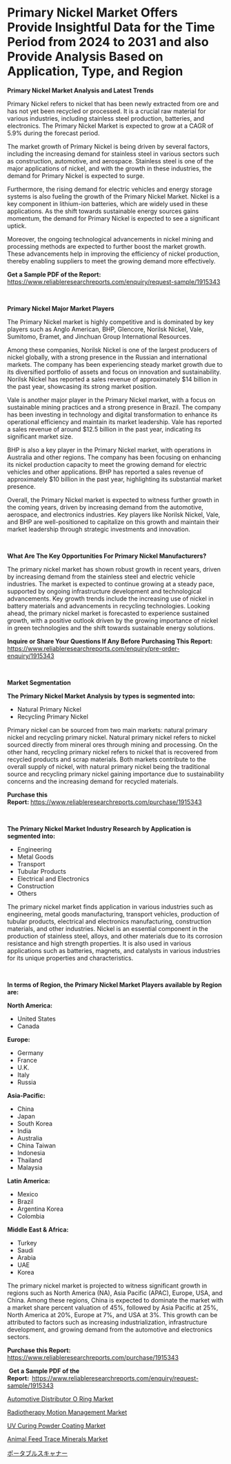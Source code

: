 <p><h1>Primary Nickel Market Offers Provide Insightful Data for the Time Period from 2024 to 2031 and also Provide Analysis Based on Application, Type, and Region</h1></p><p><strong>Primary Nickel Market Analysis and Latest Trends</strong></p>
<p><p>Primary Nickel refers to nickel that has been newly extracted from ore and has not yet been recycled or processed. It is a crucial raw material for various industries, including stainless steel production, batteries, and electronics. The Primary Nickel Market is expected to grow at a CAGR of 5.9% during the forecast period.</p><p>The market growth of Primary Nickel is being driven by several factors, including the increasing demand for stainless steel in various sectors such as construction, automotive, and aerospace. Stainless steel is one of the major applications of nickel, and with the growth in these industries, the demand for Primary Nickel is expected to surge.</p><p>Furthermore, the rising demand for electric vehicles and energy storage systems is also fueling the growth of the Primary Nickel Market. Nickel is a key component in lithium-ion batteries, which are widely used in these applications. As the shift towards sustainable energy sources gains momentum, the demand for Primary Nickel is expected to see a significant uptick.</p><p>Moreover, the ongoing technological advancements in nickel mining and processing methods are expected to further boost the market growth. These advancements help in improving the efficiency of nickel production, thereby enabling suppliers to meet the growing demand more effectively.</p></p>
<p><strong>Get a Sample PDF of the Report:&nbsp;</strong> <a href="https://www.reliableresearchreports.com/enquiry/request-sample/1915343">https://www.reliableresearchreports.com/enquiry/request-sample/1915343</a></p>
<p>&nbsp;</p>
<p><strong>Primary Nickel Major Market Players</strong></p>
<p><p>The Primary Nickel market is highly competitive and is dominated by key players such as Anglo American, BHP, Glencore, Norilsk Nickel, Vale, Sumitomo, Eramet, and Jinchuan Group International Resources. </p><p>Among these companies, Norilsk Nickel is one of the largest producers of nickel globally, with a strong presence in the Russian and international markets. The company has been experiencing steady market growth due to its diversified portfolio of assets and focus on innovation and sustainability. Norilsk Nickel has reported a sales revenue of approximately $14 billion in the past year, showcasing its strong market position.</p><p>Vale is another major player in the Primary Nickel market, with a focus on sustainable mining practices and a strong presence in Brazil. The company has been investing in technology and digital transformation to enhance its operational efficiency and maintain its market leadership. Vale has reported a sales revenue of around $12.5 billion in the past year, indicating its significant market size.</p><p>BHP is also a key player in the Primary Nickel market, with operations in Australia and other regions. The company has been focusing on enhancing its nickel production capacity to meet the growing demand for electric vehicles and other applications. BHP has reported a sales revenue of approximately $10 billion in the past year, highlighting its substantial market presence.</p><p>Overall, the Primary Nickel market is expected to witness further growth in the coming years, driven by increasing demand from the automotive, aerospace, and electronics industries. Key players like Norilsk Nickel, Vale, and BHP are well-positioned to capitalize on this growth and maintain their market leadership through strategic investments and innovation.</p></p>
<p>&nbsp;</p>
<p><strong>What Are The Key Opportunities For Primary Nickel Manufacturers?</strong></p>
<p><p>The primary nickel market has shown robust growth in recent years, driven by increasing demand from the stainless steel and electric vehicle industries. The market is expected to continue growing at a steady pace, supported by ongoing infrastructure development and technological advancements. Key growth trends include the increasing use of nickel in battery materials and advancements in recycling technologies. Looking ahead, the primary nickel market is forecasted to experience sustained growth, with a positive outlook driven by the growing importance of nickel in green technologies and the shift towards sustainable energy solutions.</p></p>
<p><strong>Inquire or Share Your Questions If Any Before Purchasing This Report:</strong> <a href="https://www.reliableresearchreports.com/enquiry/pre-order-enquiry/1915343">https://www.reliableresearchreports.com/enquiry/pre-order-enquiry/1915343</a></p>
<p>&nbsp;</p>
<p><strong>Market Segmentation</strong></p>
<p><strong>The Primary Nickel Market Analysis by types is segmented into:</strong></p>
<p><ul><li>Natural Primary Nickel</li><li>Recycling Primary Nickel</li></ul></p>
<p><p>Primary nickel can be sourced from two main markets: natural primary nickel and recycling primary nickel. Natural primary nickel refers to nickel sourced directly from mineral ores through mining and processing. On the other hand, recycling primary nickel refers to nickel that is recovered from recycled products and scrap materials. Both markets contribute to the overall supply of nickel, with natural primary nickel being the traditional source and recycling primary nickel gaining importance due to sustainability concerns and the increasing demand for recycled materials.</p></p>
<p><strong>Purchase this Report:&nbsp;</strong><a href="https://www.reliableresearchreports.com/purchase/1915343">https://www.reliableresearchreports.com/purchase/1915343</a></p>
<p>&nbsp;</p>
<p><strong>The Primary Nickel Market Industry Research by Application is segmented into:</strong></p>
<p><ul><li>Engineering</li><li>Metal Goods</li><li>Transport</li><li>Tubular Products</li><li>Electrical and Electronics</li><li>Construction</li><li>Others</li></ul></p>
<p><p>The primary nickel market finds application in various industries such as engineering, metal goods manufacturing, transport vehicles, production of tubular products, electrical and electronics manufacturing, construction materials, and other industries. Nickel is an essential component in the production of stainless steel, alloys, and other materials due to its corrosion resistance and high strength properties. It is also used in various applications such as batteries, magnets, and catalysts in various industries for its unique properties and characteristics.</p></p>
<p>&nbsp;</p>
<p><strong>In terms of Region, the Primary Nickel Market Players available by Region are:</strong></p>
<p>
    <p> <strong> North America: </strong>
        <ul>
            <li>United States</li>
            <li>Canada</li>
        </ul>
        </p> 
    <p> <strong> Europe: </strong>
        <ul>
            <li>Germany</li>
            <li>France</li>
            <li>U.K.</li>
            <li>Italy</li>
            <li>Russia</li>
        </ul>
        </p> 
    <p> <strong> Asia-Pacific: </strong>
        <ul>
            <li>China</li>
            <li>Japan</li>
            <li>South Korea</li>
            <li>India</li>
            <li>Australia</li>
            <li>China Taiwan</li>
            <li>Indonesia</li>
            <li>Thailand</li>
            <li>Malaysia</li>
        </ul>
        </p> 
    <p> <strong> Latin America: </strong>
        <ul>
            <li>Mexico</li>
            <li>Brazil</li>
            <li>Argentina Korea</li>
            <li>Colombia</li>
        </ul>
        </p> 
    <p> <strong> Middle East & Africa: </strong>
        <ul>
            <li>Turkey</li>
            <li>Saudi</li>
            <li>Arabia</li>
            <li>UAE</li>
            <li>Korea</li>
        </ul>
    </p>
    </p>
<p><p>The primary nickel market is projected to witness significant growth in regions such as North America (NA), Asia Pacific (APAC), Europe, USA, and China. Among these regions, China is expected to dominate the market with a market share percent valuation of 45%, followed by Asia Pacific at 25%, North America at 20%, Europe at 7%, and USA at 3%. This growth can be attributed to factors such as increasing industrialization, infrastructure development, and growing demand from the automotive and electronics sectors.</p></p>
<p><strong>Purchase this Report: </strong><a href="https://www.reliableresearchreports.com/purchase/1915343">https://www.reliableresearchreports.com/purchase/1915343</a></p>
<p>&nbsp;<strong>Get a Sample PDF of the Report:&nbsp;&nbsp;</strong><a href="https://www.reliableresearchreports.com/enquiry/request-sample/1915343">https://www.reliableresearchreports.com/enquiry/request-sample/1915343</a></p>
<p><strong></strong></p>
<p><p><a href="https://issuu.com/reportprime-2/docs/automotive-distributor-o-ring-market-size-2030.ppt">Automotive Distributor O Ring Market</a></p><p><a href="https://issuu.com/reportprime-2/docs/radiotherapy-motion-management-market-size-2030.pp">Radiotherapy Motion Management Market</a></p><p><a href="https://github.com/myacatherineblakecaczo9vcsw/Market-Research-Report-List-1/blob/main/uv-curing-powder-coating-market.md">UV Curing Powder Coating Market</a></p><p><a href="https://github.com/okotobwrhuteie/Market-Research-Report-List-1/blob/main/animal-feed-trace-minerals-market.md">Animal Feed Trace Minerals Market</a></p><p><a href="https://github.com/ycmtqqhvk3273/Market-Research-Report-List-1/blob/main/4812574192817.md">ポータブルスキャナー</a></p></p>